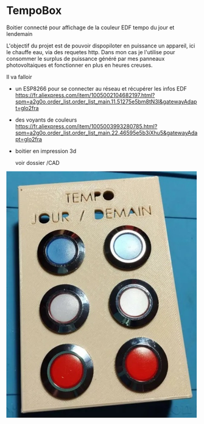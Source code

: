 # TempoBox
Boitier connecté pour affichage de la couleur EDF tempo du jour et lendemain

L'objectif du projet est de pouvoir dispopiloter en puissance un appareil, ici le chauffe eau, via des requetes http.
Dans mon cas je l'utilise pour consommer le surplus de puissance généré par mes panneaux photovoltaiques et fonctionner en plus en heures creuses.

Il va falloir 
 - un ESP8266 pour se connecter au réseau et récupérer les infos EDF
<https://fr.aliexpress.com/item/1005002104682197.html?spm=a2g0o.order_list.order_list_main.11.51275e5bm8tN3l&gatewayAdapt=glo2fra>

 - des voyants de couleurs
<https://fr.aliexpress.com/item/1005003993280785.html?spm=a2g0o.order_list.order_list_main.22.46595e5b3iXhu5&gatewayAdapt=glo2fra>
 
 - boitier en impression 3d

	voir dossier /CAD



<img src="IMG/1.jpg" width="500"/>



